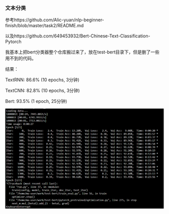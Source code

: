 ### 文本分类

参考https://github.com/Alic-yuan/nlp-beginner-finish/blob/master/task2/README.md

以及https://github.com/649453932/Bert-Chinese-Text-Classification-Pytorch

我基本上把bert分类器整个仓库搬过来了，放在test-bert目录下，但是删了一些用不到的代码。

结果：

TextRNN: 86.6%  (10 epochs, 3分钟)

TextCNN: 82.8%  (10 epochs, 3分钟)

Bert: 93.5%     (1 epoch, 25分钟)

![Alt text](image.png)
